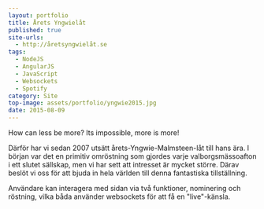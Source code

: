 ```yaml
---
layout: portfolio
title: Årets Yngwielåt
published: true
site-urls:
  - http://åretsyngwielåt.se
tags:
  - NodeJS
  - AngularJS
  - JavaScript
  - Websockets
  - Spotify
category: Site
top-image: assets/portfolio/yngwie2015.jpg
date: 2015-08-09
---
```


How can less be more? Its impossible, more is more!

Därför har vi sedan 2007 utsätt årets-Yngwie-Malmsteen-låt till hans ära. I början var det en primitiv omröstning som
gjordes varje valborgsmässoafton i ett slutet sällskap, men vi har sett att intresset är mycket större. Därav beslöt vi
oss för att bjuda in hela världen till denna fantastiska tillställning.

<!--more-->

Användare kan interagera med sidan via två funktioner, nominering och röstning, vilka båda använder websockets för att
få en "live"-känsla.


